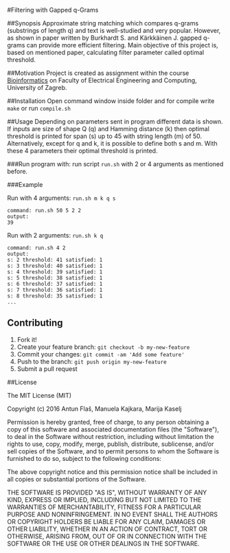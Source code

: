 #Filtering with Gapped q-Grams

##Synopsis
Approximate string matching which compares q-grams (substrings of length q) and text is well-studied and very popular. However, as shown in paper written by Burkhardt S. and Kärkkäinen J. gapped q-grams can provide more efficient filtering. Main objective of this project is, based on mentioned paper, calculating filter parameter called optimal threshold. 

##Motivation
Project is created as assignment within the course [Bioinformatics](https://www.fer.unizg.hr/en/course/bio) on Faculty of Electrical Engineering and Computing, University of Zagreb.

##Installation
Open command window inside folder and for compile write `make` or run `compile.sh`

##Usage
Depending on parameters sent in program different data is shown. If inputs are size of shape Q (q) and Hamming distance (k) then optimal threshold is printed for span (s) up to 45 with string length (m) of 50. Alternatively, except for q and k, it is possible to define both s and m. With these 4 parameters their optimal threshold is printed.

###Run program with:
run script `run.sh` with 2 or 4 arguments as mentioned before.

###Example

Run with 4 arguments: `run.sh m k q s`
```
command: run.sh 50 5 2 2
output: 
39
```

Run with 2 arguments: `run.sh k q`
```
command: run.sh 4 2
output: 
s: 2 threshold: 41 satisfied: 1
s: 3 threshold: 40 satisfied: 1
s: 4 threshold: 39 satisfied: 1
s: 5 threshold: 38 satisfied: 1
s: 6 threshold: 37 satisfied: 1
s: 7 threshold: 36 satisfied: 1
s: 8 threshold: 35 satisfied: 1
... 
```



## Contributing
1. Fork it!
2. Create your feature branch: `git checkout -b my-new-feature`
3. Commit your changes: `git commit -am 'Add some feature'`
4. Push to the branch: `git push origin my-new-feature`
5. Submit a pull request 

##License

The MIT License (MIT)

Copyright (c) 2016 Antun Flaš, Manuela Kajkara, Marija Kaselj

Permission is hereby granted, free of charge, to any person obtaining a copy
of this software and associated documentation files (the "Software"), to deal
in the Software without restriction, including without limitation the rights
to use, copy, modify, merge, publish, distribute, sublicense, and/or sell
copies of the Software, and to permit persons to whom the Software is
furnished to do so, subject to the following conditions:

The above copyright notice and this permission notice shall be included in all
copies or substantial portions of the Software.

THE SOFTWARE IS PROVIDED "AS IS", WITHOUT WARRANTY OF ANY KIND, EXPRESS OR
IMPLIED, INCLUDING BUT NOT LIMITED TO THE WARRANTIES OF MERCHANTABILITY,
FITNESS FOR A PARTICULAR PURPOSE AND NONINFRINGEMENT. IN NO EVENT SHALL THE
AUTHORS OR COPYRIGHT HOLDERS BE LIABLE FOR ANY CLAIM, DAMAGES OR OTHER
LIABILITY, WHETHER IN AN ACTION OF CONTRACT, TORT OR OTHERWISE, ARISING FROM,
OUT OF OR IN CONNECTION WITH THE SOFTWARE OR THE USE OR OTHER DEALINGS IN THE
SOFTWARE.
